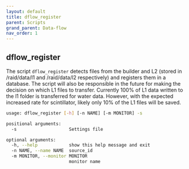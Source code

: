 ```yaml
---
layout: default
title: dflow_register
parent: Scripts
grand_parent: Data-flow
nav_order: 1
---
```


## dflow_register

The script `dflow_register` detects files from the builder and L2 (stored in /raid/data/l1 and /raid/data/l2 respectively) and registers them in a database. The script will also be responsible in the future for making the decision on which L1 files to transfer. Currently 100% of L1 data written to the l1 folder is transferred for water data. However, with the expected increased rate for scintillator, likely only 10% of the L1 files will be saved.

```bash
usage: dflow_register [-h] [-n NAME] [-m MONITOR] -s

positional arguments:
  -s                    Settings file

optional arguments:
  -h, --help            show this help message and exit
  -n NAME, --name NAME  source_id
  -m MONITOR, --monitor MONITOR
                        monitor name
```
